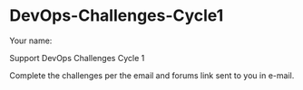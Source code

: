 DevOps-Challenges-Cycle1
========================

Your name:  

Support DevOps Challenges Cycle 1

Complete the challenges per the email and forums link sent to you in e-mail.

